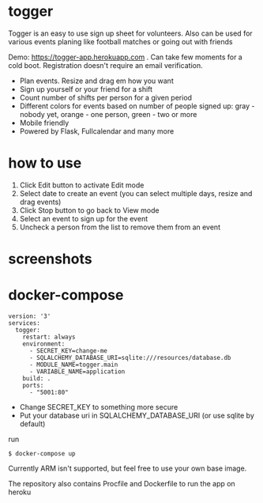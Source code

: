 # togger
Togger is an easy to use sign up sheet for volunteers. Also can be used for various events planing like football matches 
or going out with friends

Demo: https://togger-app.herokuapp.com . Can take few moments for a cold boot. 
Registration doesn't require an email verification. 
* Plan events. Resize and drag em how you want
* Sign up yourself or your friend for a shift
* Count number of shifts per person for a given period
* Different colors for events based on number of people signed up: gray - nobody yet, orange - one person, green - two or more
* Mobile friendly
* Powered by Flask, Fullcalendar and many more

# how to use
1. Click Edit button to activate Edit mode
2. Select date to create an event (you can select multiple days, resize and drag events)
3. Click Stop button to go back to View mode
4. Select an event to sign up for the event
5. Uncheck a person from the list to remove them from an event

# screenshots


# docker-compose
```
version: '3'
services:
  togger:
    restart: always
    environment:
      - SECRET_KEY=change-me
      - SQLALCHEMY_DATABASE_URI=sqlite:///resources/database.db
      - MODULE_NAME=togger.main
      - VARIABLE_NAME=application
    build: .
    ports:
      - "5001:80"
```
* Change SECRET_KEY to something more secure
* Put your database uri in SQLALCHEMY_DATABASE_URI (or use sqlite by default)

run

`$ docker-compose up`

Currently ARM isn't supported, but feel free to use your own base image.

The repository also contains Procfile and Dockerfile to run the app on heroku
